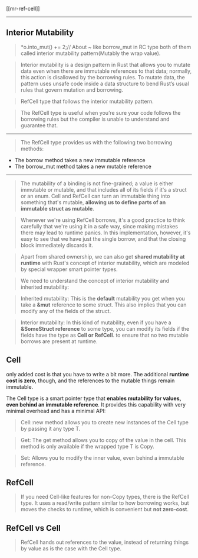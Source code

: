
[[mr-ref-cell]]

---

## Interior Mutability
> *o.into_mut() += 2;// About ~ like borrow_mut in RC type both of them called interior mutability pattern(Mutably the wrap value).

> Interior mutability is a design pattern in Rust that allows you to mutate data even when there are immutable references to that data; normally, this action is disallowed by the borrowing rules. To mutate data, the pattern uses unsafe code inside a data structure to bend Rust’s usual rules that govern mutation and borrowing. 

> RefCell<T> type that follows the interior mutability pattern.

> The RefCell<T> type is useful when you’re sure your code follows the borrowing rules but the compiler is unable to understand and guarantee that.

---

> The RefCell type provides us with the following two borrowing methods:

- The borrow method takes a new immutable reference
- The borrow_mut method takes a new mutable reference

---
> The mutability of a binding is not fine-grained; a value is either immutable or mutable, and that includes all of its fields if it's a struct or an enum. Cell and RefCell can turn an immutable thing into something that's mutable, **allowing us to define parts of an immutable struct as mutable**.

> Whenever we're using RefCell borrows, it's a good practice to think carefully that we're using it in a safe way, since making mistakes there may lead to runtime panics. In this implementation, however, it's easy to see that we have just the single borrow, and that the closing block immediately discards it.

> Apart from shared ownership, we can also get **shared mutability at runtime** with Rust's concept of interior mutability, which are modeled by special wrapper smart pointer types.


> We need to understand the concept of interior mutability and inherited mutability:

> Inherited mutability: This is the **default** mutability you get when you take a **&mut** reference to some struct. This also implies that you can modify any of the fields of the struct.

> Interior mutability: In this kind of mutability, even if you have a **&SomeStruct reference** to some type, you can modify its fields if the fields have the type as **Cell<T> or RefCell<T>**. to ensure that no two mutable borrows are present at runtime.


## Cell

only added cost is that you have to write a bit more. The additional **runtime cost is zero**, though, and the references to the mutable things remain immutable.

The Cell<T> type is a smart pointer type that **enables mutability for values, even behind an immutable reference**. It provides this capability with very minimal overhead and has a minimal API:

> Cell::new method allows you to create new instances of the Cell type by passing it any type T.

> Get: The get method allows you to copy of the value in the cell. This method is only available if the wrapped type T is Copy.

> Set: Allows you to modify the inner value, even behind a immutable reference.

## RefCell

> If you need Cell-like features for non-Copy types, there is the RefCell type. It uses a read/write pattern similar to how borrowing works, but moves the checks to runtime, which is convenient but **not zero-cost**.

## RefCell vs Cell

> RefCell hands out references to the value, instead of returning things by value as is the case with the Cell type.
